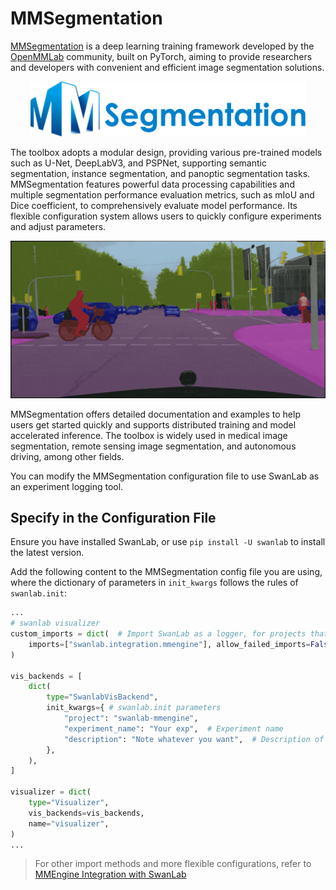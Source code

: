 # MMSegmentation

[MMSegmentation](https://github.com/open-mmlab/mmengine) is a deep learning training framework developed by the [OpenMMLab](https://openmmlab.com/) community, built on PyTorch, aiming to provide researchers and developers with convenient and efficient image segmentation solutions.

<div align="center">
<img src="/assets/integration-mmsegmentation.png" width=440>
</div>

The toolbox adopts a modular design, providing various pre-trained models such as U-Net, DeepLabV3, and PSPNet, supporting semantic segmentation, instance segmentation, and panoptic segmentation tasks. MMSegmentation features powerful data processing capabilities and multiple segmentation performance evaluation metrics, such as mIoU and Dice coefficient, to comprehensively evaluate model performance. Its flexible configuration system allows users to quickly configure experiments and adjust parameters.

<div align="center">
<img src="/assets/integration-mmsegmentation-demo.gif">
</div>

MMSegmentation offers detailed documentation and examples to help users get started quickly and supports distributed training and model accelerated inference. The toolbox is widely used in medical image segmentation, remote sensing image segmentation, and autonomous driving, among other fields.

You can modify the MMSegmentation configuration file to use SwanLab as an experiment logging tool.

## Specify in the Configuration File

Ensure you have installed SwanLab, or use `pip install -U swanlab` to install the latest version.

Add the following content to the MMSegmentation config file you are using, where the dictionary of parameters in `init_kwargs` follows the rules of `swanlab.init`:

```python
...
# swanlab visualizer
custom_imports = dict(  # Import SwanLab as a logger, for projects that do not support custom_imports, directly initialize SwanlabVisBackend and add it to vis_backends
    imports=["swanlab.integration.mmengine"], allow_failed_imports=False
)

vis_backends = [
    dict(
        type="SwanlabVisBackend",
        init_kwargs={ # swanlab.init parameters
            "project": "swanlab-mmengine",
            "experiment_name": "Your exp",  # Experiment name
            "description": "Note whatever you want",  # Description of the experiment
        },
    ),
]

visualizer = dict(
    type="Visualizer",
    vis_backends=vis_backends,
    name="visualizer",
)
...
```

> For other import methods and more flexible configurations, refer to [MMEngine Integration with SwanLab](https://docs.swanlab.cn/zh/guide_cloud/integration/integration-mmengine.html)